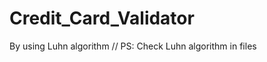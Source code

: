 # Credit_Card_Validator
By using Luhn algorithm //                                                                                                 PS: Check Luhn algorithm in files 
